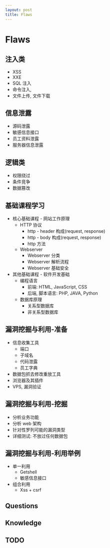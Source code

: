 ```yaml
---
layout: post
title: Flaws
---
```



# Flaws
## 注入类
- XSS
- XXE
- SQL 注入
- 命令注入,
- 文件上传, 文件下载
## 信息泄露
- 源码泄露
- 敏感信息接口
- 员工资料泄露
- 服务器信息泄露
## 逻辑类
- 权限绕过
- 条件竞争
- 数据篡改
## 基础课程学习
- 核心基础课程 - 网站工作原理
    * HTTP 协议
        * http - header 构成(request, response)
        * http - body 构成(request, response)
        * http 方法
    * Webserver
        * Webserver 分类
        * Webserver 解析流程
        * Webserver 基础安全
- 其他基础课程 - 软件开发基础
    * 编程语言
        * 前端: HTML, JavaScript, CSS
        * 后端, 脚本语言: PHP, JAVA, Python
    * 数据库原理
        * 关系型数据库
        * 非关系型数据库
## 漏洞挖掘与利用-准备
- 信息收集工具
    * 端口
    * 子域名
    * 代码泄露
    * 员工字典
- 数据包抓去修改重放工具
- 浏览器及其插件
- VPS, 漏洞验证
## 漏洞挖掘与利用-挖掘
- 分析业务功能
- 分析 web 架构
- 针对性罗列可能的漏洞类型
- 详细测试: 不放过任何数据包
## 漏洞挖掘与利用-利用举例
- 单一利用
    * Getshell
    * 敏感信息接口
- 组合利用
    * Xss + csrf
## Questions 
## Knowledge 
## TODO 

